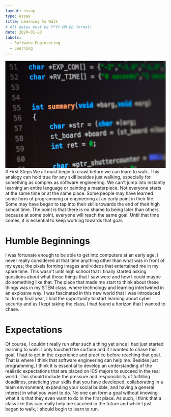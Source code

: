 ```yaml
---
layout: essay
type: essay
title: Learning to Walk
# All dates must be YYYY-MM-DD format!
date: 2020-01-23
labels:
  - Software Engineering
  - Learning
---
```


<img class="ui medium right floated rounded image" src="../images/code.jpg">
# First Steps
We all must begin to crawl before we can learn to walk. This analogy can hold true for any skill besides just walking, especially for something as complex as software engineering. We can't jump into instantly learning an entire language or painting a masterpiece. Not everyone starts at the same time or at the same place. Some people may have learned some form of programming or engineering at an early point in their life. Some may have began to tap into their skills towards the end of their high school time. The point is that there is no shame to being later than others because at some point, everyone will reach the same goal. Until that time comes, it is essential to keep working towards that goal.

# Humble Beginnings
I was fortunate enough to be able to get into computers at an early age. I never really considered at that time anything other than what was in front of my eyes; the pixels forming images and videos that entertained me in my spare time. This wasn't until high school that I finally started asking questions about what those things that I saw were and how I could maybe do something like that. The place that made me start to think about these things was in my STEM class, where technology and learning intertwined in an explosive way. I was fascinated in this new world that I was introduced to. In my final year, I had the opportunity to start learning about cyber security and as I kept taking the class, I had found a horizon that I wanted to chase.

# Expectations
Of course, I couldn't really run after such a thing yet since I had just started learning to walk. I only touched the surface and if I wanted to chase this goal, I had to get in the experience and practice before reaching that goal. That is where I think that software engineering can help me. Besides just programming, I think it is essential to develop an understanding of the realistic expectations that are placed on ICS majors to succeed in the real world. This should include the pressure and responsibility of fulfilling deadlines, practicing your skills that you have developed, collaborating in a team environment, expanding your social bubble, and having a general interest in what you want to do. No one can form a goal without knowing what it is that they even want to do in the first place. As such, I think that a class like this can really help me succeed in the future and while I just began to walk, I should begin to learn to run.
